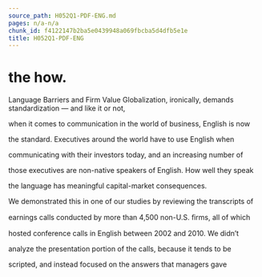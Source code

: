 ```yaml
---
source_path: H052Q1-PDF-ENG.md
pages: n/a-n/a
chunk_id: f4122147b2ba5e0439948a069fbcba5d4dfb5e1e
title: H052Q1-PDF-ENG
---
```

# the how.

Language Barriers and Firm Value Globalization, ironically, demands standardization — and like it or not,

when it comes to communication in the world of business, English is now

the standard. Executives around the world have to use English when

communicating with their investors today, and an increasing number of

those executives are non-native speakers of English. How well they speak

the language has meaningful capital-market consequences.

We demonstrated this in one of our studies by reviewing the transcripts of

earnings calls conducted by more than 4,500 non-U.S. ﬁrms, all of which

hosted conference calls in English between 2002 and 2010. We didn’t

analyze the presentation portion of the calls, because it tends to be

scripted, and instead focused on the answers that managers gave
